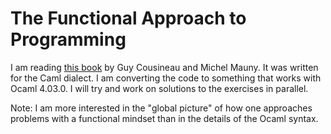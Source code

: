 # The Functional Approach to Programming

I am reading [this book](http://pauillac.inria.fr/cousineau-mauny/) by Guy Cousineau and Michel Mauny. It was written for the Caml dialect. I am converting the code to something that works with Ocaml 4.03.0. I will try and work on solutions to the exercises in parallel.

Note: I am more interested in the "global picture" of how one approaches problems with a functional mindset than in the details of the Ocaml syntax.
